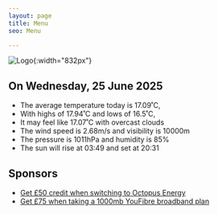 ```yaml
---
layout: page
title: Menu
seo: Menu

---
```


![Logo](/images/logo.jpg){:width="832px"}

<!-- weather_marker starts -->
## On Wednesday, 25 June 2025

- The average temperature today is 17.09˚C,
- With highs of 17.94˚C and lows of 16.5˚C,
- It may feel like 17.07˚C with overcast clouds
- The wind speed is 2.68m/s and visibility is 10000m
- The pressure is 1011hPa and humidity is 85%
- The sun will rise at 03:49 and set at 20:31

<!-- weather_marker ends -->

## Sponsors

- [Get £50 credit when switching to Octopus Energy](https://bit.ly/3oD1nnS)
- [Get £75 when taking a 1000mb YouFibre broadband plan](https://aklam.io/91zWhU?)

